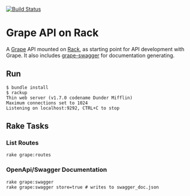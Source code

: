 [![Build Status](https://travis-ci.org/LeFnord/grape-api-starter.svg?branch=master)](https://travis-ci.org/LeFnord/grape-api-starter)

# Grape API on Rack

A [Grape](http://github.com/ruby-grape/grape) API mounted on [Rack](https://github.com/rack/rack), as starting point for API development with Grape. It also includes [grape-swagger](http://github.com/ruby-grape/grape-swagger) for documentation generating.

## Run

```
$ bundle install
$ rackup
Thin web server (v1.7.0 codename Dunder Mifflin)
Maximum connections set to 1024
Listening on localhost:9292, CTRL+C to stop
```

## Rake Tasks

### List Routes

```
rake grape:routes
```

### OpenApi/Swagger Documentation

```
rake grape:swagger
rake grape:swagger store=true # writes to swagger_doc.json
```
